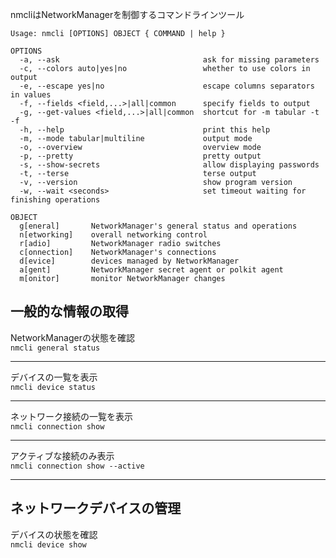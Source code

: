 nmcliはNetworkManagerを制御するコマンドラインツール  

```
Usage: nmcli [OPTIONS] OBJECT { COMMAND | help }

OPTIONS
  -a, --ask                                ask for missing parameters
  -c, --colors auto|yes|no                 whether to use colors in output
  -e, --escape yes|no                      escape columns separators in values
  -f, --fields <field,...>|all|common      specify fields to output
  -g, --get-values <field,...>|all|common  shortcut for -m tabular -t -f
  -h, --help                               print this help
  -m, --mode tabular|multiline             output mode
  -o, --overview                           overview mode
  -p, --pretty                             pretty output
  -s, --show-secrets                       allow displaying passwords
  -t, --terse                              terse output
  -v, --version                            show program version
  -w, --wait <seconds>                     set timeout waiting for finishing operations

OBJECT
  g[eneral]       NetworkManager's general status and operations
  n[etworking]    overall networking control
  r[adio]         NetworkManager radio switches
  c[onnection]    NetworkManager's connections
  d[evice]        devices managed by NetworkManager
  a[gent]         NetworkManager secret agent or polkit agent
  m[onitor]       monitor NetworkManager changes
```

## 一般的な情報の取得

NetworkManagerの状態を確認    
`nmcli general status`  

---

デバイスの一覧を表示  
`nmcli device status`  

---

ネットワーク接続の一覧を表示  
`nmcli connection show`  

---

アクティブな接続のみ表示  
`nmcli connection show --active`  

---

## ネットワークデバイスの管理  

デバイスの状態を確認  
`nmcli device show`  

